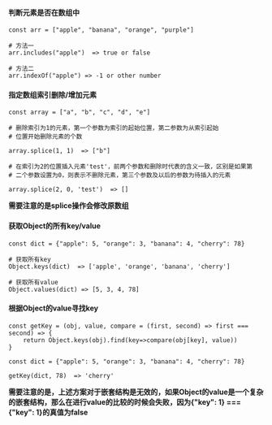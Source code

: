 #### 判断元素是否在数组中
```javascripts
const arr = ["apple", "banana", "orange", "purple"]

# 方法一
arr.includes("apple")  => true or false

# 方法二
arr.indexOf("apple") => -1 or other number
```

#### 指定数组索引删除/增加元素
```javascripts
const array = ["a", "b", "c", "d", "e"]

# 删除索引为1的元素，第一个参数为索引的起始位置，第二参数为从索引起始
# 位置开始删除元素的个数

array.splice(1, 1)  => ["b"]

# 在索引为2的位置插入元素'test'，前两个参数和删除时代表的含义一致，区别是如果第
# 二个参数设置为0，则表示不删除元素，第三个参数及以后的参数为待插入的元素

array.splice(2, 0, 'test')  => []
```

**需要注意的是splice操作会修改原数组**

#### 获取Object的所有key/value
```javascripts
const dict = {"apple": 5, "orange": 3, "banana": 4, "cherry": 78}

# 获取所有key
Object.keys(dict)  => ['apple', 'orange', 'banana', 'cherry']

# 获取所有value
Object.values(dict) => [5, 3, 4, 78]
```

#### 根据Object的value寻找key
```javascripts
const getKey = (obj, value, compare = (first, second) => first === second) => {
    return Object.keys(obj).find(key=>compare(obj[key], value))
}

const dict = {"apple": 5, "orange": 3, "banana": 4, "cherry": 78}

getKey(dict, 78)  => 'cherry'
```

**需要注意的是，上述方案对于嵌套结构是无效的，如果Object的value是一个复杂的嵌套结构，那么在进行value的比较的时候会失败，因为{"key": 1} === {"key": 1}的真值为false**
